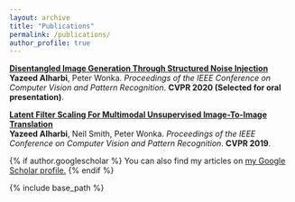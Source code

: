 ```yaml
---
layout: archive
title: "Publications"
permalink: /publications/
author_profile: true
---
```

<b>[Disentangled Image Generation Through Structured Noise Injection](https://arxiv.org/pdf/2004.12411.pdf)</b> <br> 
<b>Yazeed Alharbi</b>, Peter Wonka.
<i>Proceedings of the IEEE Conference on Computer Vision and Pattern Recognition</i>. <b>CVPR 2020 (Selected for oral presentation)</b>.

<b>[Latent Filter Scaling For Multimodal Unsupervised Image-To-Image Translation](http://openaccess.thecvf.com/content_CVPR_2019/papers/Alharbi_Latent_Filter_Scaling_for_Multimodal_Unsupervised_Image-To-Image_Translation_CVPR_2019_paper.pdf)</b> <br> 
<b>Yazeed Alharbi</b>, Neil Smith, Peter Wonka.
<i>Proceedings of the IEEE Conference on Computer Vision and Pattern Recognition</i>. <b>CVPR 2019</b>.


{% if author.googlescholar %}
  You can also find my articles on <u><a href="{{author.googlescholar}}">my Google Scholar profile</a>.</u>
{% endif %}

{% include base_path %}


